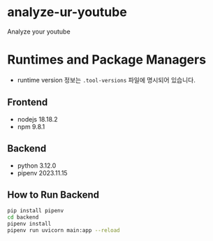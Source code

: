 # analyze-ur-youtube

Analyze your youtube

# Runtimes and Package Managers

- runtime version 정보는 `.tool-versions` 파일에 명시되어 있습니다.

## Frontend

- nodejs 18.18.2
- npm 9.8.1

## Backend

- python 3.12.0
- pipenv 2023.11.15

## How to Run Backend

```zsh
pip install pipenv
cd backend
pipenv install
pipenv run uvicorn main:app --reload
```
